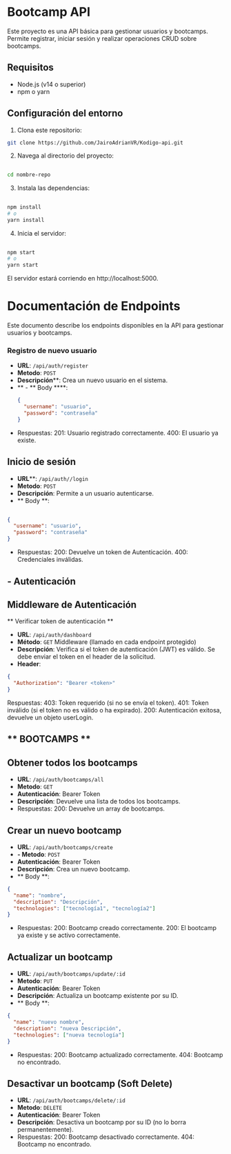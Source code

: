 
# Bootcamp API

Este proyecto es una API básica para gestionar usuarios y bootcamps. Permite registrar, iniciar sesión y realizar operaciones CRUD sobre bootcamps.

## Requisitos

- Node.js (v14 o superior)
- npm o yarn

## Configuración del entorno

1. Clona este repositorio:

```bash
git clone https://github.com/JairoAdrianVR/Kodigo-api.git
```

2. Navega al directorio del proyecto:
```bash
 
cd nombre-repo
```

3. Instala las dependencias:
```bash
 
npm install
# o
yarn install
```

4. Inicia el servidor:
```bash
 
npm start
# o
yarn start
```
El servidor estará corriendo en http://localhost:5000.


# Documentación de Endpoints

Este documento describe los endpoints disponibles en la API para gestionar usuarios y bootcamps.

### Registro de nuevo usuario

- **URL**: `/api/auth/register`
- **Metodo**: `POST`
- **Descripción****: Crea un nuevo usuario en el sistema.
- ** - ** Body ****:
  ```json
  {
    "username": "usuario",
    "password": "contraseña"
  }
- Respuestas:
201: Usuario registrado correctamente.
400: El usuario ya existe.

## **Inicio de sesión**
- **URL****: `/api/auth//login`
- **Metodo**: `POST`
- **Descripción**: Permite a un usuario autenticarse.
- ** Body **:
```json
 
{
  "username": "usuario",
  "password": "contraseña"
}
```
- Respuestas:
200: Devuelve un token de Autenticación.
400: Credenciales inválidas.

## - **Autenticación**

## Middleware de Autenticación
** Verificar token de autenticación ** 
- **URL**: `/api/auth/dashboard`
- **Método**: `GET` Middleware (llamado en cada endpoint protegido)
- **Descripción**: Verifica si el token de autenticación (JWT) es válido. Se debe enviar el token en el header de la solicitud.
- **Header**:
```json
{
  "Authorization": "Bearer <token>"
}
```
Respuestas:
403: Token requerido (si no se envía el token).
401: Token inválido (si el token no es válido o ha expirado).
200: Autenticación exitosa, devuelve un objeto userLogin.

## ** BOOTCAMPS **

## Obtener todos los bootcamps
- **URL**: `/api/auth/bootcamps/all`
- **Metodo**: `GET`
- **Autenticación**: Bearer Token
- **Descripción**: Devuelve una lista de todos los bootcamps.
- Respuestas:
200: Devuelve un array de bootcamps.

## Crear un nuevo bootcamp
- **URL**: `/api/auth/bootcamps/create`
- **- **Metodo****: `POST`
- **Autenticación**: Bearer Token
- **Descripción**: Crea un nuevo bootcamp.
 - ** Body **:
```json
{
  "name": "nombre",
  "description": "Descripción",
  "technologies": ["tecnología1", "tecnología2"]
}
```
- Respuestas:
200: Bootcamp creado correctamente.
200: El bootcamp ya existe y se activo correctamente.

## Actualizar un bootcamp
- **URL**: `/api/auth/bootcamps/update/:id`
- **Metodo**: `PUT`
- **Autenticación**: Bearer Token
- **Descripción**: Actualiza un bootcamp existente por su ID.
- ** Body **:
```json
{
  "name": "nuevo nombre",
  "description": "nueva Descripción",
  "technologies": ["nueva tecnología"]
}
```
- Respuestas:
200: Bootcamp actualizado correctamente.
404: Bootcamp no encontrado.

## Desactivar un bootcamp (Soft Delete)
- **URL**: `/api/auth/bootcamps/delete/:id`
- **Metodo**: `DELETE`
- **Autenticación**: Bearer Token
- **Descripción**: Desactiva un bootcamp por su ID (no lo borra permanentemente).
- Respuestas:
200: Bootcamp desactivado correctamente.
404: Bootcamp no encontrado.
